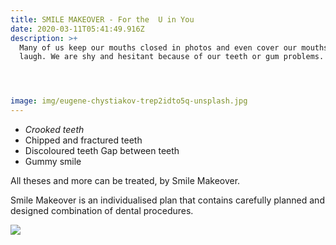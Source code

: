 ```yaml
---
title: SMILE MAKEOVER - For the ‌‌‌‌‌‌‌‌‌ ‌‌U in You
date: 2020-03-11T05:41:49.916Z
description: >+
  Many of us keep our mouths closed in photos and even cover our mouths when we
  laugh. We are shy and hesitant because of our teeth or gum problems. 




image: img/eugene-chystiakov-trep2idto5q-unsplash.jpg
---
```

* *Crooked teeth* 
* Chipped and fractured teeth 
* Discoloured teeth Gap between teeth
* Gummy smile

All theses and more can be treated, by Smile Makeover.

Smile Makeover is an individualised  plan that contains carefully planned and designed combination of dental procedures.

![](img/connor-wilkins-u68jzr7ky0i-unsplash.jpg)